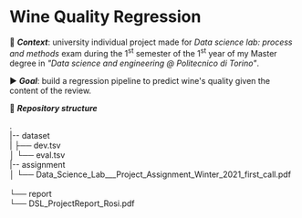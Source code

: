 # Wine Quality Regression
:date: ***Context***: university individual project made for *Data science lab: process and methods* exam during the 1<sup>st</sup> semester of the 1<sup>st</sup> year of my Master degree in *"Data science and engineering @ Politecnico di Torino"*.

:arrow_forward: ***Goal***: build a regression pipeline to predict wine's quality given the content of the review.


:file_folder: ***Repository structure***

.  
|-- dataset<br>
|   ├── dev.tsv<br>
│   └── eval.tsv<br>
|-- assignment<br>
│   └── Data_Science_Lab___Project_Assignment_Winter_2021_first_call.pdf<br>  
└── report<br>
    └── DSL_ProjectReport_Rosi.pdf<br>

